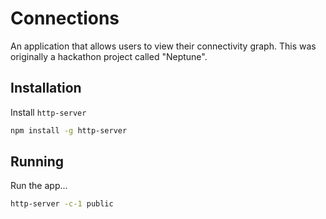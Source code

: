 # Connections
An application that allows users to view their connectivity graph. This was originally a hackathon project called "Neptune".

## Installation

Install `http-server`

```sh
npm install -g http-server
```

## Running 

Run the app...

```sh
http-server -c-1 public
```
